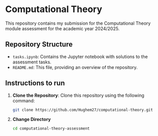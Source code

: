 # Computational Theory 

This repository contains my submission for the Computational Theory module assessment for the academic year 2024/2025. 

## Repository Structure

- `tasks.ipynb`: Contains the Jupyter notebook with solutions to the assessment tasks.
- `README.md`: This file, providing an overview of the repository.

## Instructions to run

1. **Clone the Repository**: Clone this repository using the following command:

   ```bash
   git clone https://github.com/Hughem27/computational-theory.git 

2. **Change Directory** 
    ```bash
    cd computational-theory-assessment
